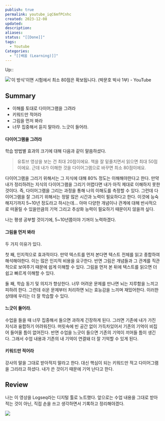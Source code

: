 ```yaml
---
publish: true
permalink: youtube_iqC6mfPCnhc
created: 2023-12-08
updated: 
description: 
aliases: 
status: "[[Done]]"
tags:
  - Youtube
Categories:
  - "[[배움 (Learning)]]"
---
```

Up:: 



!['이 방식'이면 시험에서 최소 80점은 확보됩니다. (박문호 박사 1부) - YouTube](https://www.youtube.com/watch?v=iqC6mfPCnhc)

## Summary
- 이해를 토대로 다이어그램을 그려라
- 키워드만 적어라
- 그림을 먼저 봐라
- 너무 집중해서 듣지 말아라. 느긋이 들어라. 

#### 다이어그램을 그려라
학습 방법별 효과의 크기에 대해 다음과 같이 말씀하셨다. 
>유튜브 영상을 보는 건 최대 20점이에요. 
>책을 잘 밑줄치면서 읽으면 최대 50점이에요. 
>근데 내가 이해한 것을 다이어그램으로 바꾸면 최소 80점이에요. 

다이어그램을 그리기 위해서는 그 지식에 대해 80% 정도는 이해해야한다고 한다. 
만약 내가 정리하려는 지식의 다이어그램을 그리기 어렵다면 내가 아직 제대로 이해하지 못한 것이다. 즉, 다이어그램을 그리는 과정을 통해 나의 이해도를 측정할 수 있다. 
그런데 다이어그램을 잘 그리기 위해서는 정말 많은 시간과 노력이 필요하다고 한다. 이것에 능숙해지기까지 5~10년 정도라고 하시는데...  아마 다양한 개념이나 관계에 대해 반사적으로 떠올릴 수 있을만큼의 기억 그리고 추상화 능력이 필요하기 때문이지 않을까 싶다. 

나는 평생 공부할 것이기에, 5~10년쯤이야 기꺼이 노력하겠다. 

#### 그림을 먼저 봐라
두 가지 이유가 있다. 

첫 째, 인지적으로 효과적이다. 만약 텍스트를 먼저 본다면 텍스트 전체를 읽고 종합하여 해석해야한다. 이는 많은 인지적 비용을 요구한다. 반면 그림은 개념들과 그 관계를 직관적으로 보여주기 때문에 쉽게 이해할 수 있다. 그림을 먼저 본 뒤에 텍스트를 읽으면 더 쉽고 빠르게 이해할 수 있다. 

둘 째, 학습 동기 및 의지가 향상한다. 너무 어려운 문제를 만나면 뇌는 지루함을 느끼고 피하려 한다. 그런데 쉬운 문제부터 처리하면 뇌는 효능감을 느끼며 재밌어한다. 이러한 상태에 우리는 더 잘 학습할 수 있다. 

#### 느긋이 들어라. 
수업을 들을 때 너무 집중해서 들으면 과하게 긴장하게 된다. 그러면 기존에 내가 가진 지식과 융합하기 어려워진다. 머릿속에 빈 공간 없이 가득차있어서 기존의 기억이 비집어 들어올 틈이 없어진다. 반면 수업을 느긋이 들으면 기존의 기억이 끼어들 틈이 생긴다. 그래서 수업 내용과 기존의 내 기억이 연결돼 더 잘 기억할 수 있게 된다. 

#### 키워드만 적어라
강사의 말을 그대로 받아적지 말라고 한다. 대신 핵심이 되는 키워드만 적고 다이어그램을 그리라고 하셨다. 내가 쓴 것이기 때문에 기억 난다고 한다. 

## Review
나는 이 영상을 Logseq라는 디지털 툴로 노트했다. 
앞으로는 수업 내용을 그대로 받아 적는 것이 아닌, 직접 손을 쓰고 생각하면서 기록하고 정리해야겠다. 

![](https://i.imgur.com/sz36QAG.jpg)

